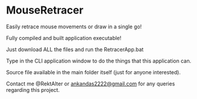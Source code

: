 # MouseRetracer

Easily retrace mouse movements or draw in a single go!

Fully compiled and built application executable!

Just download ALL the files and run the RetracerApp.bat

Type in the CLI application window to do the things that this application can.

Source file available in the main folder itself (just for anyone interested).

Contact me @RektAlter or ankandas2222@gmail.com for any queries regarding this project.
